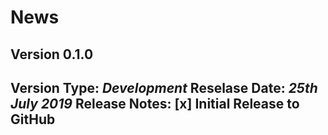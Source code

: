 # News

## Version 0.1.0
**Version Type**: _Development_ **Reselase Date**: _25th July 2019_
**Release Notes**:
[x] Initial Release to GitHub
---
